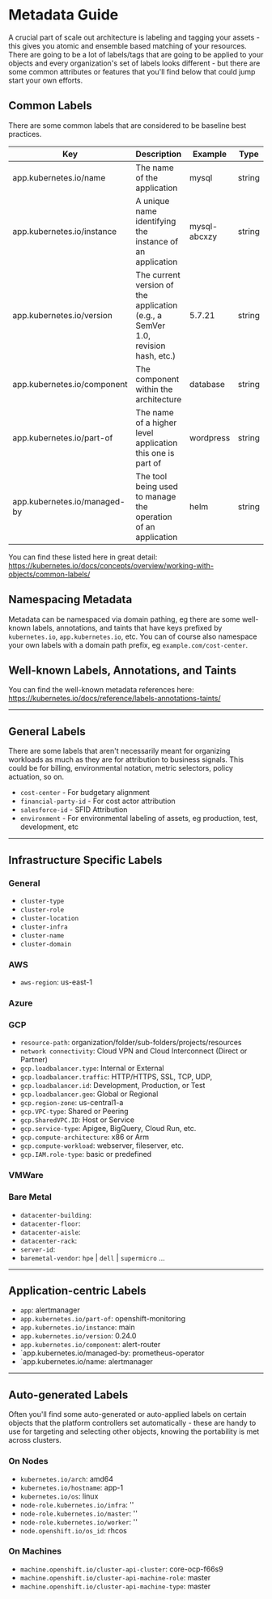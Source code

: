 # Metadata Guide

A crucial part of scale out architecture is labeling and tagging your assets - this gives you atomic and ensemble based matching of your resources.  There are going to be a lot of labels/tags that are going to be applied to your objects and every organization's set of labels looks different - but there are some common attributes or features that you'll find below that could jump start your own efforts.

## Common Labels

There are some common labels that are considered to be baseline best practices.

| Key                          | Description                                                                      | Example      | Type   |
|------------------------------|----------------------------------------------------------------------------------|--------------|--------|
| app.kubernetes.io/name       | The name of the application                                                      | mysql        | string |
| app.kubernetes.io/instance   | A unique name identifying the instance of an application                         | mysql-abcxzy | string |
| app.kubernetes.io/version    | The current version of the application (e.g., a SemVer 1.0, revision hash, etc.) | 5.7.21       | string |
| app.kubernetes.io/component  | The component within the architecture                                            | database     | string |
| app.kubernetes.io/part-of    | The name of a higher level application this one is part of                       | wordpress    | string |
| app.kubernetes.io/managed-by | The tool being used to manage the operation of an application                    | helm         | string |

You can find these listed here in great detail: https://kubernetes.io/docs/concepts/overview/working-with-objects/common-labels/

## Namespacing Metadata

Metadata can be namespaced via domain pathing, eg there are some well-known labels, annotations, and taints that have keys prefixed by `kubernetes.io`, `app.kubernetes.io`, etc.  You can of course also namespace your own labels with a domain path prefix, eg `example.com/cost-center`.

## Well-known Labels, Annotations, and Taints

You can find the well-known metadata references here: https://kubernetes.io/docs/reference/labels-annotations-taints/

---

## General Labels

There are some labels that aren't necessarily meant for organizing workloads as much as they are for attribution to business signals.  This could be for billing, environmental notation, metric selectors, policy actuation, so on.

- `cost-center` - For budgetary alignment
- `financial-party-id` - For cost actor attribution
- `salesforce-id` - SFID Attribution
- `environment` - For environmental labeling of assets, eg production, test, development, etc

---

## Infrastructure Specific Labels

### General

- `cluster-type`
- `cluster-role`
- `cluster-location`
- `cluster-infra`
- `cluster-name`
- `cluster-domain`

### AWS

- `aws-region`: us-east-1

### Azure

### GCP

- `resource-path`: organization/folder/sub-folders/projects/resources
- `network connectivity`: Cloud VPN and Cloud Interconnect (Direct or Partner)
- `gcp.loadbalancer.type`: Internal or External
- `gcp.loadbalancer.traffic`: HTTP/HTTPS, SSL, TCP, UDP, 
- `gcp.loadbalancer.id`: Development, Production, or Test
- `gcp.loadbalancer.geo`: Global or Regional
- `gcp.region-zone`: us-central1-a
- `gcp.VPC-type`: Shared or Peering
- `gcp.SharedVPC.ID`: Host or Service
- `gcp.service-type`: Apigee, BigQuery, Cloud Run, etc.
- `gcp.compute-architecture`: x86 or Arm
- `gcp.compute-workload`: webserver, fileserver, etc.
- `gcp.IAM.role-type`: basic or predefined 

### VMWare

### Bare Metal

- `datacenter-building`: 
- `datacenter-floor`: 
- `datacenter-aisle`: 
- `datacenter-rack`: 
- `server-id`: 
- `baremetal-vendor`: `hpe` | `dell` | `supermicro` ...

---

## Application-centric Labels

- `app`: alertmanager
- `app.kubernetes.io/part-of`: openshift-monitoring
- `app.kubernetes.io/instance`: main
- `app.kubernetes.io/version`: 0.24.0
- `app.kubernetes.io/component`: alert-router
- `app.kubernetes.io/managed-by: prometheus-operator
- `app.kubernetes.io/name: alertmanager

---

## Auto-generated Labels

Often you'll find some auto-generated or auto-applied labels on certain objects that the platform controllers set automatically - these are handy to use for targeting and selecting other objects, knowing the portability is met across clusters.

### On Nodes

- `kubernetes.io/arch`: amd64
- `kubernetes.io/hostname`: app-1
- `kubernetes.io/os`: linux
- `node-role.kubernetes.io/infra`: ''
- `node-role.kubernetes.io/master`: ''
- `node-role.kubernetes.io/worker`: ''
- `node.openshift.io/os_id`: rhcos

### On Machines

- `machine.openshift.io/cluster-api-cluster`: core-ocp-f66s9
- `machine.openshift.io/cluster-api-machine-role`: master
- `machine.openshift.io/cluster-api-machine-type`: master
